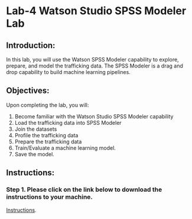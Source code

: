 # Lab-4 Watson Studio SPSS Modeler Lab

## Introduction: 

In this lab, you will use the Watson SPSS Modeler capability to explore, prepare, and model the trafficking data. The SPSS Modeler is a drag and drop capability to build machine learning pipelines. 

## Objectives: 

Upon completing the lab, you will:

1. Become familiar with the Watson Studio SPSS Modeler capability
2. Load the trafficking data into SPSS Modeler
3. Join the datasets
4. Profile the trafficking data 
5. Prepare the trafficking data 
6. Train/Evaluate a machine learning model.  
7. Save the model. 

## Instructions:

### Step 1.  Please click on the link below to download the instructions to your machine.

[Instructions](https://github.com/bleonardb3/DS_POT_01-30-2020/raw/master/Lab-4/fht-spss-modeler-edits%202.0.pdf).

